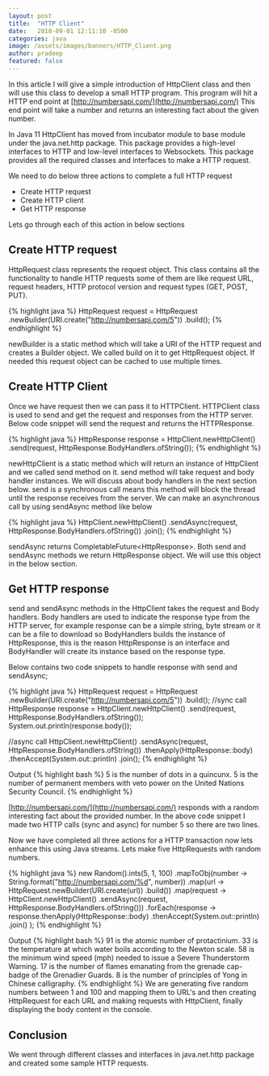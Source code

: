```yaml
---
layout: post
title:  "HTTP Client"
date:   2018-09-01 12:11:10 -0500
categories: java
image: /assets/images/banners/HTTP_Client.png
author: pradeep
featured: false
---
```


In this article I will give a simple introduction of HttpClient class and then will use this class to develop a small HTTP program. This program will hit a HTTP end point at [http://numbersapi.com/](http://numbersapi.com/) This end point will take a number and returns an interesting fact about the given number.

In Java 11 HttpClient has moved from incubator module to base module under the java.net.http package. This package provides a high-level interfaces to HTTP and low-level interfaces to Websockets. This package provides all the required classes and interfaces to make a HTTP request.

We need to do below three actions to complete a full HTTP request

* Create HTTP request
* Create HTTP client
* Get HTTP response

Lets go through each of this action in below sections

## Create HTTP request

HttpRequest class represents the request object. This class contains all the functionality to handle HTTP requests some of them are like request URL, request headers, HTTP protocol version and request types (GET, POST, PUT).

{% highlight java %}
HttpRequest request = HttpRequest
                .newBuilder(URI.create("http://numbersapi.com/5"))
                .build();
{% endhighlight %}

newBuilder is a static method which will take a URI of the HTTP request and creates a Builder object. We called build on it to get HttpRequest object. If needed this request object can be cached to use multiple times.

## Create HTTP Client

Once we have request then we can pass it to HTTPClient. HTTPClient class is used to send and get the request and responses from the HTTP server. Below code snippet will send the request and returns the HTTPResponse.

{% highlight java %}
HttpResponse<String> response = HttpClient.newHttpClient()
                .send(request, HttpResponse.BodyHandlers.ofString());
{% endhighlight %}

newHttpClient is a static method which will return an instance of HttpClient and we called send method on it. send method will take request and body handler instances. We will discuss about body handlers in the next section below. send is a synchronous call means this method will block the thread until the response receives from the server. We can make an asynchronous call by using sendAsync method like below

{% highlight java %}
HttpClient.newHttpClient()
        .sendAsync(request, HttpResponse.BodyHandlers.ofString())
        .join();
{% endhighlight %}

sendAsync returns CompletableFuture<HttpResponse<String>>. Both send and sendAsync methods we return HttpResponse object. We will use this object in the below section.

## Get HTTP response

send and sendAsync methods in the HttpClient takes the request and Body handlers. Body handlers are used to indicate the response type from the HTTP server, for example response can be a simple string, byte stream or it can be a file to download so BodyHandlers builds the instance of HttpResponse, this is the reason HttpResponse is an interface and BodyHandler will create its instance based on the response type.

Below contains two code snippets to handle response with send and sendAsync;

{% highlight java %}
HttpRequest request = HttpRequest
                .newBuilder(URI.create("http://numbersapi.com/5"))
                .build();
//sync call
HttpResponse response = HttpClient.newHttpClient()
                .send(request, HttpResponse.BodyHandlers.ofString());
System.out.println(response.body());

//async call
HttpClient.newHttpClient()
        .sendAsync(request, HttpResponse.BodyHandlers.ofString())
        .thenApply(HttpResponse::body)
        .thenAccept(System.out::println)
        .join();
{% endhighlight %}

Output
{% highlight bash %}
5 is the number of dots in a quincunx.
5 is the number of permanent members with veto power on the United Nations Security Council.
{% endhighlight %}

[http://numbersapi.com/](http://numbersapi.com/) responds with a random interesting fact about the provided number. In the above code snippet I made two HTTP calls (sync and async) for number 5 so there are two lines.

Now we have completed all three actions for a HTTP transaction now lets enhance this using Java streams. Lets make five HttpRequests with random numbers.

{% highlight java %}
new Random().ints(5, 1, 100)
        .mapToObj(number -> String.format("http://numbersapi.com/%d", number))
        .map(url -> HttpRequest.newBuilder(URI.create(url))
                .build())
        .map(request -> HttpClient.newHttpClient()
                .sendAsync(request, HttpResponse.BodyHandlers.ofString()))
        .forEach(response ->
                response.thenApply(HttpResponse::body)
                        .thenAccept(System.out::println)
                        .join()
        );
{% endhighlight %}

Output
{% highlight bash %}
91 is the atomic number of protactinium.
33 is the temperature at which water boils according to the Newton scale.
58 is the minimum wind speed (mph) needed to issue a Severe Thunderstorm Warning.
17 is the number of flames emanating from the grenade cap-badge of the Grenadier Guards.
8 is the number of principles of Yong in Chinese calligraphy.
{% endhighlight %}
We are generating five random numbers between 1 and 100 and mapping them to URL's and then creating HttpRequest for each URL and making requests with HttpClient, finally displaying the body content in the console.

## Conclusion

We went through different classes and interfaces in java.net.http package and created some sample HTTP requests.